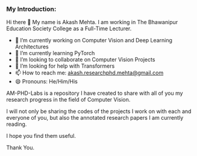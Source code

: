 ### My Introduction:
Hi there 👋
My name is Akash Mehta. I am working in The Bhawanipur Education Society College as a Full-Time Lecturer. 
- 🔭 I’m currently working on Computer Vision and Deep Learning Architectures
- 🌱 I’m currently learning PyTorch
- 👯 I’m looking to collaborate on Computer Vision Projects
- 🤔 I’m looking for help with Transformers
- 📫 How to reach me: akash.researchphd.mehta@gmail.com
- 😄 Pronouns: He/Him/His

AM-PHD-Labs is a repository I have created to share with all of you my research progress in the field of Computer Vision. 

I will not only be sharing the codes of the projects I work on with each and everyone of you, but also the annotated research papers I am currently reading.

I hope you find them useful.

Thank You.
